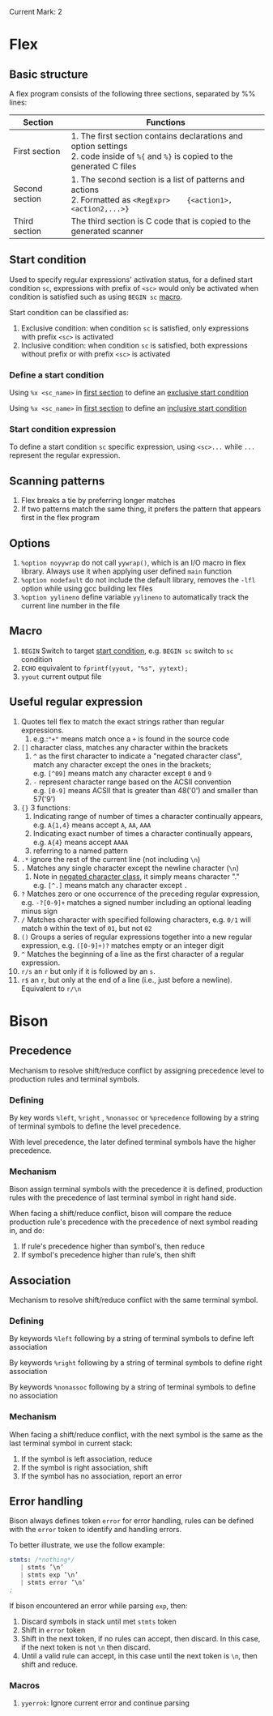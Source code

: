 Current Mark: 2

# Flex

## Basic structure

A flex program consists of the following three sections, separated by %% lines:

|Section|Functions|
|-|-|
|First section<a id=1st_sec></a>|1. The first section contains declarations and option settings<br>2. code inside of `%{` and `%}` is copied to the generated C files|
|Second section<a id=2nd_sec></a>|1. The second section is a list of patterns and actions<br>2. Formatted as `<RegExpr>    {<action1>,<action2,...>}`|
|Third section<a id=3rd_sec></a>|The third section is C code that is copied to the generated scanner|

## Start condition

Used to specify regular expressions' activation status, for a defined start condition `sc`, expressions with prefix of `<sc>` would only be activated when condition is satisfied such as using `BEGIN sc` [macro](#macro).

Start condition can be classified as:

1. <a id=mk1></a>Exclusive condition: when condition `sc` is satisfied, only expressions with prefix `<sc>` is activated
2. <a id=mk2></a>Inclusive condition: when condition `sc` is satisfied, both expressions without prefix or with prefix `<sc>` is activated

### Define a start condition

Using `%x <sc_name>` in [first section](#1st_sec) to define an [exclusive start condition](#mk1)

Using `%x <sc_name>` in [first section](#1st_sec) to define an [inclusive start condition](#mk2)

### Start condition expression

To define a start condition `sc` specific expression, using `<sc>...` while `...` represent the regular expression.

## Scanning patterns

1. Flex breaks a tie by preferring longer matches
2. If two patterns match the same thing, it prefers the pattern that appears first in the flex program

## Options

1. `%option noyywrap` do not call `yywrap()`, which is an I/O macro in flex library. Always use it when applying user defined `main` function
2. `%option nodefault` do not include the default library, removes the `-lfl` option while using gcc building lex files
3. `%option yylineno` define variable `yylineno` to automatically track the current line number in the file

## Macro

1. `BEGIN` Switch to target [start condition](#start-condition), e.g. `BEGIN sc` switch to `sc` condition
2. `ECHO` equivalent to `fprintf(yyout, "%s", yytext);`
3. `yyout` current output file

## Useful regular expression

1. Quotes tell flex to match the exact strings rather than regular expressions.
   1. e.g.:`"+"` means match once a `+` is found in the source code
2. `[]` character class, matches any character within the brackets
   1. <a id=neg_class></a>`^` as the first character to indicate a "negated character class", match any character except the ones in the brackets;<br>
      e.g. `[^09]` means match any character except `0` and `9`
   2. `-` represent character range based on the ACSII convention<br>
      e.g. `[0-9]` means ACSII that is greater than 48('0') and smaller than 57('9')
3. `{}` 3 functions:
   1. Indicating range of number of times a character continually appears, e.g. `A{1,4}` means accept `A`, `AA`, `AAA`
   2. Indicating exact number of times a character continually appears, e.g. `A{4}` means accept `AAAA`
   3. referring to a named pattern
4. `.*` ignore the rest of the current line (not including `\n`)
5. `.` Matches any single character except the newline character (`\n`)
   1. Note in [negated character class](#neg_class), it simply means character "."<br>
      e.g. `[^.]` means match any character except `.`
6. `?` Matches zero or one occurrence of the preceding regular expression, e.g. `-?[0-9]+` matches a signed number including an optional leading minus sign
7. `/` Matches character with specified following characters, e.g. `0/1` will match `0` within the text of `01`, but not `02`
8. `()` Groups a series of regular expressions together into a new regular expression, e.g. `([0-9]+)?` matches empty or an integer digit
9. `^` Matches the beginning of a line as the first character of a regular expression.
10. `r/s` an `r` but only if it is followed by an `s`.
11. `r$` an `r`, but only at the end of a line (i.e., just before a newline). Equivalent to `r/\n`

# Bison

## Precedence 

Mechanism to resolve shift/reduce conflict by assigning precedence level to production rules and terminal symbols.

### Defining

By key words `%left`, `%right` , `%nonassoc` or `%precedence` following by a string of terminal symbols to define the level precedence.

With level precedence, the later defined terminal symbols have the higher precedence.

### Mechanism

Bison assign terminal symbols with the precedence it is defined, production rules with the precedence of last terminal symbol in right hand side.

When facing a shift/reduce conflict, bison will compare the reduce production rule's precedence with the precedence of next symbol reading in, and do:
1. If rule's precedence higher than symbol's, then reduce
2. If symbol's precedence higher than rule's, then shift

## Association

Mechanism to resolve shift/reduce conflict with the same terminal symbol.

### Defining

By keywords `%left` following by a string of terminal symbols to define left association

By keywords `%right` following by a string of terminal symbols to define right association

By keywords `%nonassoc` following by a string of terminal symbols to define no association

### Mechanism

When facing a shift/reduce conflict, with the next symbol is the same as the last terminal symbol in current stack:
1. If the symbol is left association, reduce
2. If the symbol is right association, shift
3. If the symbol has no association, report an error

## Error handling

Bison always defines token `error` for error handling, rules can be defined with the `error` token to identify and handling errors.

To better illustrate, we use the follow example:

```s
stmts: /*nothing*/
   | stmts ’\n’
   | stmts exp ’\n’
   | stmts error ’\n’
;
```

If bison encountered an error while parsing `exp`, then:
1. Discard symbols in stack until met `stmts` token
2. Shift in `error` token
3. Shift in the next token, if no rules can accept, then discard. In this case, if the next token is not `\n` then discard.
4. Until a valid rule can accept, in this case until the next token is `\n`, then shift and reduce.

### Macros

1. `yyerrok`: Ignore current error and continue parsing
